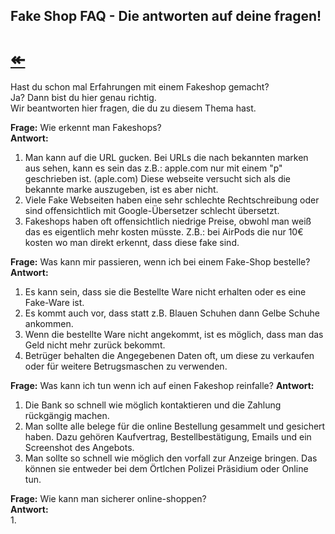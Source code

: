 ## Fake Shop FAQ - Die antworten auf deine fragen! 
# [↞](https://engineer66.tk)

Hast du schon mal Erfahrungen mit einem Fakeshop gemacht?  
Ja? Dann bist du hier genau richtig.  
Wir beantworten hier fragen, die du zu diesem Thema hast.  


**Frage:** Wie erkennt man Fakeshops?    
**Antwort:**   
1. Man kann auf die URL gucken. Bei URLs die nach bekannten marken aus sehen, kann es sein das z.B.: apple.com nur mit einem  "p" geschrieben ist. (aple.com) Diese webseite versucht sich  als die bekannte marke auszugeben, ist es aber nicht.  
2. Viele Fake Webseiten haben eine sehr schlechte Rechtschreibung oder sind offensichtlich mit Google-Übersetzer schlecht übersetzt. 
3. Fakeshops haben oft offensichtlich niedrige Preise, obwohl man weiß das es eigentlich mehr kosten müsste. Z.B.: bei AirPods die nur 10€ kosten wo man direkt erkennt, dass diese fake sind.  

**Frage:** Was kann mir passieren, wenn ich bei einem Fake-Shop bestelle?    
**Antwort:**     
1. Es kann sein, dass sie die Bestellte Ware nicht erhalten oder es eine Fake-Ware ist.  
2. Es kommt auch vor, dass statt z.B. Blauen Schuhen dann Gelbe Schuhe ankommen.  
3. Wenn die bestellte Ware nicht angekommt, ist es möglich, dass man das Geld nicht mehr zurück bekommt. 
4. Betrüger behalten die Angegebenen Daten oft, um diese zu verkaufen oder für weitere Betrugsmaschen zu verwenden. 


**Frage:** Was kann ich tun wenn ich auf einen Fakeshop reinfalle?
**Antwort:**         
1. Die Bank so schnell wie möglich kontaktieren und die Zahlung rückgängig machen.    
2. Man sollte alle belege für die online Bestellung gesammelt und gesichert haben. Dazu gehören Kaufvertrag, Bestellbestätigung, Emails und ein Screenshot des Angebots.     
3. Man sollte so schnell wie möglich den vorfall zur Anzeige bringen. Das können sie entweder bei dem Örtlchen Polizei Präsidium oder Online tun.  

**Frage:** Wie kann man sicherer online-shoppen?      
**Antwort:**   
1. 
